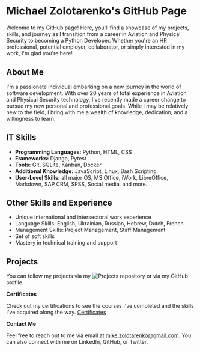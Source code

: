# Michael Zolotarenko's GitHub Page

Welcome to my GitHub page! Here, you'll find a showcase of my projects, skills, and journey as I transition from a career in Aviation and Physical Security to becoming a Python Developer. Whether you're an HR professional, potential employer, collaborator, or simply interested in my work, I'm glad you're here!

## About Me

I'm a passionate individual embarking on a new journey in the world of software development. With over 20 years of total experience in Aviation and Physical Security technology, I've recently made a career change to pursue my new personal and professional goals. While I may be relatively new to the field, I bring with me a wealth of knowledge, dedication, and a willingness to learn.

## IT Skills

- **Programming Languages:** Python, HTML, CSS
- **Frameworks:** Django, Pytest
- **Tools:** Git, SQLite, Kanban, Docker
- **Additional Knowledge:** JavaScript, Linux, Bash Scripting
- **User-Level Skills:** all major OS, MS Office, iWork, LibreOffice, Markdown, SAP CRM, SPSS, Social media, and more.

## Other Skills and Experience

- Unique international and intersectoral work experience
- Language Skills: English, Ukrainian, Russian, Hebrew, Dutch, French
- Management Skills: Project Management, Staff Management
- Set of soft skills
- Mastery in technical training and support

## Projects

You can follow my projects via my ![Projects](portfolio/) repository or via my GitHub profile.

**Certificates**

Check out my certifications to see the courses I've completed and the skills I've acquired along the way. [Certificates](https://mikezolo.linkedin.com)

**Contact Me**

Feel free to reach out to me via email at [mike.zolotarenko@gmail.com](mailto:mike.zolotarenko@gmail.com). You can also connect with me on LinkedIn, GitHub, or Twitter.
